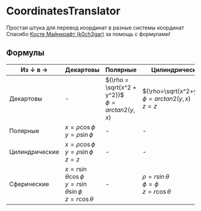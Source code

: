 # CoordinatesTranslator
Простая штука для перевод координат в разные системы координат<br>
Спасибо [Косте Майнкрафт (k0ch3gar)](https://github.com/k0ch3gar/) за помощь с формулами!
## Формулы
| Из ${\downarrow}$ в ${\rightarrow}$ | Декартовы | Полярные | Цилиндрические | Сферические |
| --------- | --------- | -------- | -------------- | ----------- |
| Декартовы | - | ${\rho = \sqrt{x^2 + y^2}}$<br>${\phi=arctan2(y,x)}$ | ${\rho=\sqrt{x^2+y^2}}$<br>${\phi=arctan2(y,x)}$<br>${z=z}$ | ${r=\sqrt{x^2+y^2}}$<br>${\theta=arctan\left(\frac{\sqrt{x^2+y^2}}{z}\right)}$<br>${\phi=arctan2(y,x)}$ |
| Полярные | ${x=\rho\cos\phi}$<br>${y=\rho\sin\phi}$ | - | - | - |
| Цилиндрические | ${x=\rho\cos\phi}$<br>${y=\rho\sin\phi}$<br>${z=z}$ | - | - | ${r = \sqrt{\rho^2+z^2}}$<br>${\theta=arctan2(\rho,z)}$<br>${\phi=\phi}$ |
| Сферические | ${x=r\sin\theta\cos\phi}$<br>${y=r\sin\theta\sin\phi}$<br>${z=r\cos\theta}$ | - | ${\rho=r\sin\theta}$<br>${\phi=\phi}$<br>${z=r\cos\theta}$ | - |
